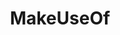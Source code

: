 ---
facebook: https://facebook.com/makeuseof
instagram: https://instagram.com/makeuseof
logohandle: makeuseof
pinterest: https://pinterest.com/makeuseof
sort: makeuseof
title: MakeUseOf
twitter: https://x.com/makeuseof
website: https://www.makeuseof.com/
youtube: https://youtube.com/c/makeuseof
---